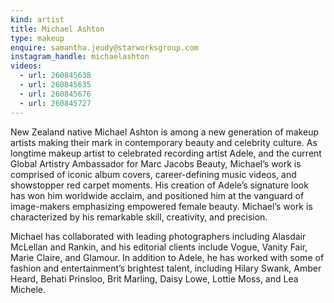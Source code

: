 ```yaml
---
kind: artist
title: Michael Ashton
type: makeup
enquire: samantha.jeudy@starworksgroup.com
instagram_handle: michaelashton
videos:
  - url: 260845638
  - url: 260845635
  - url: 260845676
  - url: 260845727
---
```

New Zealand native Michael Ashton is among a new generation of makeup artists making their mark in contemporary beauty and celebrity culture. As longtime makeup artist to celebrated recording artist Adele, and the current Global Artistry Ambassador for Marc Jacobs Beauty, Michael’s work is comprised of iconic album covers, career-defining music videos, and showstopper red carpet moments. His creation of Adele’s signature look has won him worldwide acclaim, and positioned him at the vanguard of image-makers emphasizing empowered female beauty. Michael’s work is characterized by his remarkable skill, creativity, and precision.

Michael has collaborated with leading photographers including Alasdair McLellan and Rankin, and his editorial clients include Vogue, Vanity Fair, Marie Claire, and Glamour. In addition to Adele, he has worked with some of fashion and entertainment’s brightest talent, including Hilary Swank, Amber Heard, Behati Prinsloo, Brit Marling, Daisy Lowe, Lottie Moss, and Lea Michele.
